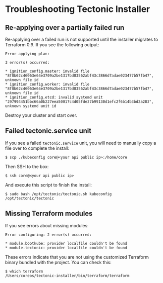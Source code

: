 # Troubleshooting Tectonic Installer

## Re-applying over a partially failed run

Re-applying over a failed run is not supported until the installer migrates to Terraform 0.9. If you see the following output:

```
Error applying plan:

3 error(s) occurred:

* ignition_config.master: invalid file "8f8b62c46063e64e3709a2be1317bd83562abf43c3866d7adae023477b57fb47", unknown file id
* ignition_config.worker: invalid file "8f8b62c46063e64e3709a2be1317bd83562abf43c3866d7adae023477b57fb47", unknown file id
* ignition_config.etcd: invalid systemd unit "297994451bbc66a0b227eea50017c4d05fde37b99130d1efc2f6b14b3bd2a283", unknown systemd unit id
```

Destroy your cluster and start over.

## Failed tectonic.service unit

If you see a failed `tectonic.service` unit, you will need to manually copy a file over to complete the install:

```
$ scp ./kubeconfig core@<your api public ip>:/home/core
```

Then SSH to the box:

```
$ ssh core@<your api public ip>
```

And execute this script to finish the install:

```
$ sudo bash /opt/tectonic/tectonic.sh kubeconfig /opt/tectonic/tectonic
```

## Missing Terraform modules

If you see errors about missing modules:

```
Error configuring: 2 error(s) occurred:

* module.bootkube: provider localfile couldn't be found
* module.tectonic: provider localfile couldn't be found
```

These errors indicate that you are not using the customized Terraform binary bundled with the project. You can check this:

```
$ which terraform
/Users/coreos/tectonic-installer/bin/terraform/terraform
```
